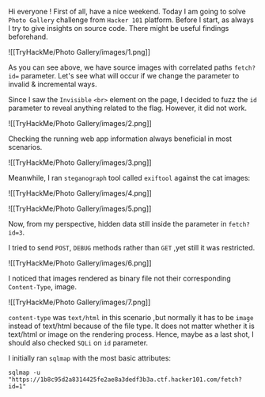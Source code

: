 Hi everyone ! First of all, have a nice weekend. Today I am going to solve `Photo Gallery` challenge from `Hacker 101` platform. Before I start, as always I try to give insights on source code. There might be useful findings beforehand.

![[TryHackMe/Photo Gallery/images/1.png]]

As you can see above, we have source images with correlated paths `fetch?id=` parameter. Let's see what will occur if we change the parameter to invalid & incremental ways.

Since I saw the `Invisible` `<br>` element on the page, I decided to fuzz the `id` parameter to reveal anything related to the flag. However, it did not work.

![[TryHackMe/Photo Gallery/images/2.png]]

Checking the running web app information always beneficial in most scenarios.

![[TryHackMe/Photo Gallery/images/3.png]]

Meanwhile, I ran `steganograph` tool called `exiftool` against the cat images:

![[TryHackMe/Photo Gallery/images/4.png]]

![[TryHackMe/Photo Gallery/images/5.png]]

Now, from my perspective, hidden data still inside the parameter in `fetch?id=3`.

I tried to send `POST`, `DEBUG` methods rather than `GET` ,yet still it was restricted.

![[TryHackMe/Photo Gallery/images/6.png]]

I noticed that images rendered as binary file not their corresponding `Content-Type`, image.

![[TryHackMe/Photo Gallery/images/7.png]]

`content-type` was `text/html` in this scenario ,but normally it has to be `image` instead of text/html because of the file type. It does not matter whether it is text/html or image on the rendering process. Hence, maybe as a last shot, I should also checked `SQLi` on `id` parameter. 

I initially ran `sqlmap` with the most basic attributes:

`sqlmap -u "https://1b8c95d2a8314425fe2ae8a3dedf3b3a.ctf.hacker101.com/fetch?id=1"`





